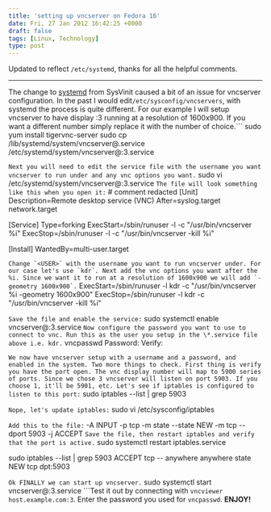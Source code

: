 ```yaml
---
title: 'setting up vncserver on Fedora 16'
date: Fri, 27 Jan 2012 16:42:25 +0000
draft: false
tags: [Linux, Technology]
type: post
---
```


Updated to reflect `/etc/systemd`, thanks for all the helpful comments.

* * *

The change to [systemd](http://fedoraproject.org/wiki/Features/systemd) from SysVinit caused a bit of an issue for vncserver configuration. In the past I would edit```
/etc/sysconfig/vncservers
```, with systemd the process is quite different. For our example I will setup vncserver to have display :3 running at a resolution of 1600x900. If you want a different number simply replace it with the number of choice.```
sudo yum install tigervnc-server
sudo cp /lib/systemd/system/vncserver@.service /etc/systemd/system/vncserver@:3.service

```Next you will need to edit the service file with the username you want vncserver to run under and any vnc options you want.```
sudo vi /etc/systemd/system/vncserver@:3.service
```The file will look something like this when you open it:```
\# comment redacted
\[Unit\]
Description=Remote desktop service (VNC)
After=syslog.target network.target

\[Service\]
Type=forking
ExecStart=/sbin/runuser -l  -c "/usr/bin/vncserver %i"
ExecStop=/sbin/runuser -l  -c "/usr/bin/vncserver -kill %i"

\[Install\]
WantedBy=multi-user.target

```Change `<USER>` with the username you want to run vncserver under. For our case let's use `kdr`. Next add the vnc options you want after the %i. Since we want it to run at a resolution of 1600x900 we will add `-geometry 1600x900`.```
ExecStart=/sbin/runuser -l kdr -c "/usr/bin/vncserver %i -geometry 1600x900"
ExecStop=/sbin/runuser -l kdr -c "/usr/bin/vncserver -kill %i"

```Save the file and enable the service:```
sudo systemctl enable vncserver@:3.service
```Now configure the password you want to use to connect to vnc. Run this as the user you setup in the \*.service file above i.e. kdr.```
vncpasswd
Password:
Verify:

```We now have vncserver setup with a username and a password, and enabled in the system. Two more things to check. First thing is verify you have the port open. The vnc display number will map to 5900 series of ports. Since we chose 3 vncserver will listen on port 5903. If you choose 1, it'll be 5901, etc. Let's see if iptables is configured to listen to this port:```
sudo iptables --list | grep 5903

```Nope, let's update iptables:```
sudo vi /etc/sysconfig/iptables

```Add this to the file:```
\-A INPUT -p tcp -m state --state NEW -m tcp --dport 5903 -j ACCEPT
```Save the file, then restart iptables and verify that the port is active.```
sudo systemctl restart iptables.service

sudo iptables --list | grep 5903
ACCEPT     tcp  --  anywhere             anywhere             state NEW tcp dpt:5903

```Ok FINALLY we can start up vncserver.```
sudo systemctl start vncserver@:3.service
```Test it out by connecting with `vncviewer host.example.com:3`. Enter the password you used for `vncpasswd`. **ENJOY!**